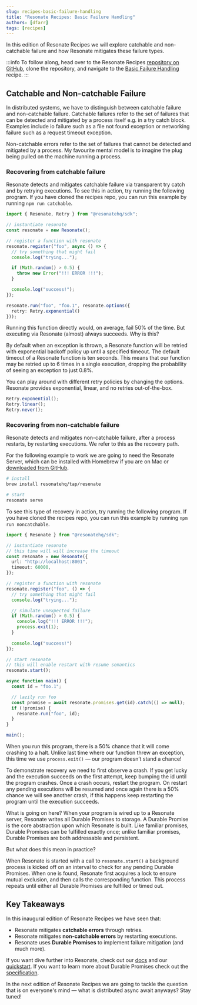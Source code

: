 ```yaml
---
slug: recipes-basic-failure-handling
title: "Resonate Recipes: Basic Failure Handling"
authors: [dfarr]
tags: [recipes]
---
```


In this edition of Resonate Recipes we will explore catchable and non-catchable failure and how Resonate mitigates these failure types. 

:::info
To follow along, head over to the Resonate Recipes [repository on GitHub](https://github.com/resonatehq/recipes), clone the repository, and navigate to the [Basic Failure Handling](https://github.com/resonatehq/recipes/tree/main/basic-failure-handling) recipe.
:::

## Catchable and Non-catchable Failure

In distributed systems, we have to distinguish between catchable failure and non-catchable failure. 
Catchable failures refer to the set of failures that can be detected and mitigated by a process itself e.g. in a try catch block. Examples include  io failure such as a file not found exception or networking failure such as a request timeout exception.

Non-catchable errors refer to the set of failures that cannot be detected and mitigated by a process. My favourite mental model is to imagine the plug being pulled on the machine running a process.


### Recovering from catchable failure

Resonate detects and mitigates catchable failure via transparent try catch and by retrying executions. To see this in action, try running the following program. If you have cloned the recipes repo, you can run this example by running `npm run catchable`.

```ts
import { Resonate, Retry } from "@resonatehq/sdk";

// instantiate resonate
const resonate = new Resonate();

// register a function with resonate
resonate.register("foo", async () => {
  // try something that might fail
  console.log("trying...");

  if (Math.random() > 0.5) {
    throw new Error("!!! ERROR !!!");
  }

  console.log("success!");
});

resonate.run("foo", "foo.1", resonate.options({
  retry: Retry.exponential()
}));
```

Running this function directly would, on average, fail 50% of the time. But executing via Resonate (almost) always succeeds. Why is this?

By default when an exception is thrown, a Resonate function will be retried with exponential backoff policy up until a specified timeout. The default timeout of a Resonate function is ten seconds. This means that our function may be retried up to 6 times in a single execution, dropping the probability of seeing an exception to just 0.8%.

You can play around with different retry policies by changing the options. Resonate provides exponential, linear, and no retries out-of-the-box.

```ts
Retry.exponential();
Retry.linear();
Retry.never();
```

### Recovering from non-catchable failure

Resonate detects and mitigates non-catchable failure, after a process restarts, by restarting executions. We refer to this as the recovery path.

For the following example to work we are going to need the Resonate Server, which can be installed with Homebrew if you are on Mac or [downloaded from GitHub](https://github.com/resonatehq/resonate/releases/tag/v0.5.1).

```sh
# install
brew install resonatehq/tap/resonate

# start
resonate serve
```

To see this type of recovery in action, try running the following program. If you have cloned the recipes repo, you can run this example by running `npm run noncatchable`.

```ts
import { Resonate } from "@resonatehq/sdk";

// instantiate resonate
// this time will will increase the timeout
const resonate = new Resonate({
  url: "http://localhost:8001",
  timeout: 60000,
});

// register a function with resonate
resonate.register("foo", () => {
  // try something that might fail
  console.log("trying...");

  // simulate unexpected failure
  if (Math.random() > 0.5) {
    console.log("!!! ERROR !!!");
    process.exit(1);
  }
  
  console.log("success!")
});

// start resonate
// this will enable restart with resume semantics
resonate.start();

async function main() {
  const id = "foo.1";

  // lazily run foo
  const promise = await resonate.promises.get(id).catch(() => null);
  if (!promise) {
    resonate.run("foo", id);
  }
}

main();
```

When you run this program, there is a 50% chance that it will come crashing to a halt. Unlike last time where our function threw an exception, this time we use `process.exit()` — our program doesn’t stand a chance!

To demonstrate recovery we need to first observe a crash. If you get lucky and the execution succeeds on the first attempt, keep bumping the id until the program crashes. Once a crash occurs, restart the program. On restart any pending executions will be resumed and once again there is a 50% chance we will see another crash, if this happens keep restarting the program until the execution succeeds.

What is going on here? When your program is wired up to a Resonate server, Resonate writes all Durable Promises to storage. A Durable Promise is the core abstraction upon which Resonate is built. Like familiar promises, Durable Promises can be fulfilled exactly once; unlike familiar promises, Durable Promises are both addressable and persistent.

But what does this mean in practice?

When Resonate is started with a call to `resonate.start()` a background process is kicked off on an interval to check for any pending Durable Promises. When one is found, Resonate first acquires a lock to ensure mutual exclusion, and then calls the corresponding function. This process repeats until either all Durable Promises are fulfilled or timed out.

## Key Takeaways

In this inaugural edition of Resonate Recipes we have seen that:
- Resonate mitigates **catchable errors** through retries.
- Resonate mitigates **non-catchable errors** by restarting executions.
- Resonate uses **Durable Promises** to implement failure mitigation (and much more).

If you want dive further into Resonate, check out our [docs](https://docs.resonatehq.io) and our [quickstart](https://github.com/resonatehq/quickstart-ts). If you want to learn more about Durable Promises check out the [specification](https://github.com/resonatehq/durable-promise-specification).

In the next edition of Resonate Recipes we are going to tackle the question that is on everyone's mind — what is distributed async await anyways? Stay tuned!
